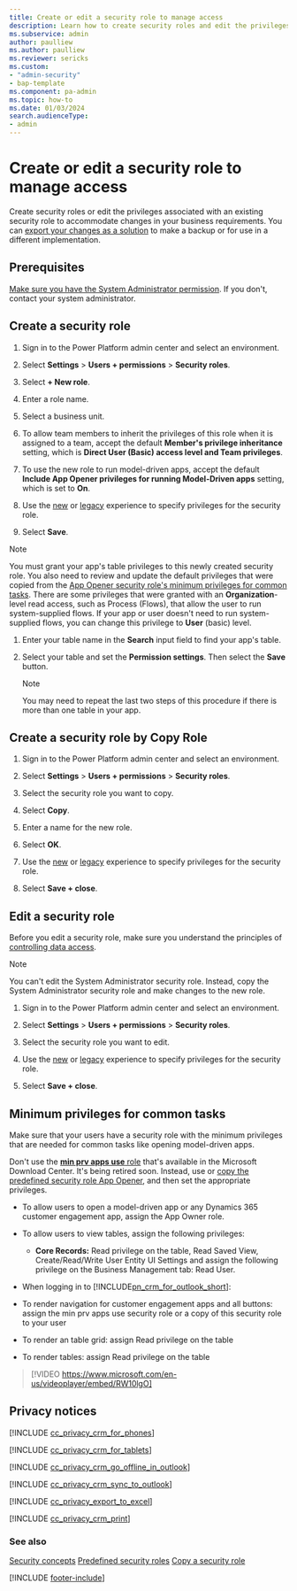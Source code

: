 ```yaml
---
title: Create or edit a security role to manage access 
description: Learn how to create security roles and edit the privileges associated with an existing security role in Power Platform.
ms.subservice: admin
author: paulliew
ms.author: paulliew
ms.reviewer: sericks
ms.custom:
- "admin-security"
- bap-template
ms.component: pa-admin
ms.topic: how-to
ms.date: 01/03/2024
search.audienceType: 
- admin
---
```


# Create or edit a security role to manage access

Create security roles or edit the privileges associated with an existing security role to accommodate changes in your business requirements. You can [export your changes as a solution](/powerapps/maker/common-data-service/use-solutions-for-your-customizations) to make a backup or for use in a different implementation.

## Prerequisites

[Make sure you have the System Administrator permission](/power-apps/user/view-your-user-profile). If you don't, contact your system administrator.

## Create a security role

1. Sign in to the Power Platform admin center and select an environment.

1. Select **Settings** > **Users + permissions** > **Security roles**.

1. Select **+ New role**.

1. Enter a role name.

1. Select a business unit.

1. To allow team members to inherit the privileges of this role when it is assigned to a team, accept the default **Member's privilege inheritance** setting, which is **Direct User (Basic) access level and Team privileges**.

1. To use the new role to run model-driven apps, accept the default **Include App Opener privileges for running Model-Driven apps** setting, which is set to **On**.

1. Use the [new](security-roles-privileges.md#define-the-privileges-and-properties-of-a-security-role) or [legacy](security-roles-privileges.md#security-roles-and-the-legacy-ui) experience to specify privileges for the security role.

1. Select **Save**.

> [!NOTE]
> You must grant your app's table privileges to this newly created security role. You also need to review and update the default privileges that were copied from the [App Opener security role's minimum privileges for common tasks](#minimum-privileges-for-common-tasks). There are some privileges that were granted with an **Organization**-level read access, such as Process (Flows), that allow the user to run system-supplied flows. If your app or user doesn't need to run system-supplied flows, you can change this privilege to **User** (basic) level.

1. Enter your table name in the **Search** input field to find your app's table.

1. Select your table and set the **Permission settings**. Then select the **Save** button.

    > [!Note]
    > You may need to repeat the last two steps of this procedure if there is more than one table in your app.

## Create a security role by Copy Role

1. Sign in to the Power Platform admin center and select an environment.

1. Select **Settings** > **Users + permissions** > **Security roles**.

1. Select the security role you want to copy.

1. Select **Copy**.

1. Enter a name for the new role.

1. Select **OK**.

1. Use the [new](security-roles-privileges.md#define-the-privileges-and-properties-of-a-security-role) or [legacy](security-roles-privileges.md#security-roles-and-the-legacy-ui) experience to specify privileges for the security role.

1. Select **Save + close**.

## Edit a security role

Before you edit a security role, make sure you understand the principles of [controlling data access](../admin/security-roles-privileges.md).

> [!NOTE]
> You can't edit the System Administrator security role. Instead, copy the System Administrator security role and make changes to the new role.

1. Sign in to the Power Platform admin center and select an environment.

1. Select **Settings** > **Users + permissions** > **Security roles**.

1. Select the security role you want to edit.

1. Use the [new](security-roles-privileges.md#define-the-privileges-and-properties-of-a-security-role) or [legacy](security-roles-privileges.md#security-roles-and-the-legacy-ui) experience to specify privileges for the security role.

1. Select **Save + close**.

## Minimum privileges for common tasks

Make sure that your users have a security role with the minimum privileges that are needed for common tasks like opening model-driven apps.

Don't use the [**min prv apps use** role](https://go.microsoft.com/fwlink/?linkid=2221577) that's available in the Microsoft Download Center. It's being retired soon. Instead, use or [copy the predefined security role App Opener](#create-a-security-role-by-copy-role), and then set the appropriate privileges.

- To allow users to open a model-driven app or any Dynamics 365 customer engagement app, assign the App Owner role.

- To allow users to view tables, assign the following privileges:

  - **Core Records:** Read privilege on the table, Read Saved View, Create/Read/Write User Entity UI Settings
and assign the following privilege on the Business Management tab: Read User.

- When logging in to [!INCLUDE[pn_crm_for_outlook_short](../includes/pn-crm-for-outlook-short.md)]:

- To render navigation for customer engagement apps and all buttons: assign the min prv apps use security role or a copy of this security role to your user

- To render an table grid: assign Read privilege on the table

- To render tables: assign Read privilege on the table

> [!VIDEO https://www.microsoft.com/en-us/videoplayer/embed/RW10lgO]

## Privacy notices

[!INCLUDE [cc_privacy_crm_for_phones](../includes/cc-privacy-crm-for-phones.md)]

[!INCLUDE [cc_privacy_crm_for_tablets](../includes/cc-privacy-crm-for-tablets.md)]

[!INCLUDE [cc_privacy_crm_go_offline_in_outlook](../includes/cc-privacy-crm-go-offline-in-outlook.md)]

[!INCLUDE [cc_privacy_crm_sync_to_outlook](../includes/cc-privacy-crm-sync-to-outlook.md)]

 [!INCLUDE [cc_privacy_export_to_excel](../includes/cc-privacy-export-to-excel.md)]

 [!INCLUDE [cc_privacy_crm_print](../includes/cc-privacy-crm-print.md)]

### See also

[Security concepts](../admin/wp-security-cds.md)
[Predefined security roles](database-security.md#predefined-security-roles)
[Copy a security role](../admin/copy-security-role.md)

[!INCLUDE [footer-include](../includes/footer-banner.md)]
